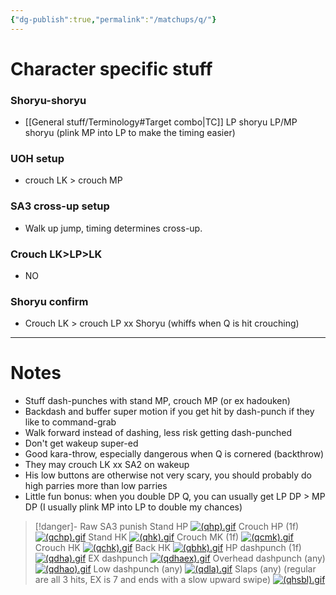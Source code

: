 ```yaml
---
{"dg-publish":true,"permalink":"/matchups/q/"}
---
```


# Character specific stuff
### Shoryu-shoryu
-  [[General stuff/Terminology#Target combo\|TC]] LP shoryu LP/MP shoryu (plink MP into LP to make the timing easier)
### UOH setup
- crouch LK > crouch MP
### SA3 cross-up setup
- Walk up jump, timing determines cross-up.
### Crouch LK>LP>LK
- NO
### Shoryu confirm
- Crouch LK > crouch LP xx Shoryu  (whiffs when Q is hit crouching)
***
# Notes
- Stuff dash-punches with stand MP, crouch MP (or ex hadouken)
- Backdash and buffer super motion if you get hit by dash-punch if they like to command-grab
- Walk forward instead of dashing, less risk getting dash-punched
- Don't get wakeup super-ed
- Good kara-throw, especially dangerous when Q is cornered (backthrow)
- They may crouch LK xx SA2 on wakeup
- His low buttons are otherwise not very scary, you should probably do high parries more than low parries
- Little fun bonus: when you double DP Q, you can usually get LP DP > MP DP (I usually plink MP into LP to double my chances)

> [!danger]- Raw SA3 punish
> Stand HP
> [![(qhp).gif](https://wiki.supercombo.gg/images/8/8f/%28qhp%29.gif)](https://wiki.supercombo.gg/w/File:(qhp).gif)
> Crouch HP (1f)
> [![(qchp).gif](https://wiki.supercombo.gg/images/f/f9/%28qchp%29.gif)](https://wiki.supercombo.gg/w/File:(qchp).gif)
> Stand HK
> [![(qhk).gif](https://wiki.supercombo.gg/images/9/9a/%28qhk%29.gif)](https://wiki.supercombo.gg/w/File:(qhk).gif)
> Crouch MK (1f)
> [![(qcmk).gif](https://wiki.supercombo.gg/images/b/b0/%28qcmk%29.gif)](https://wiki.supercombo.gg/w/File:(qcmk).gif)
> Crouch HK
> [![(qchk).gif](https://wiki.supercombo.gg/images/8/8e/%28qchk%29.gif)](https://wiki.supercombo.gg/w/File:(qchk).gif)
> Back HK
> [![(qbhk).gif](https://wiki.supercombo.gg/images/5/59/%28qbhk%29.gif)](https://wiki.supercombo.gg/w/File:(qbhk).gif)
> HP dashpunch (1f)
> [![(qdha).gif](https://wiki.supercombo.gg/images/9/98/%28qdha%29.gif)](https://wiki.supercombo.gg/w/File:(qdha).gif)
> EX dashpunch
> [![(qdhaex).gif](https://wiki.supercombo.gg/images/c/c2/%28qdhaex%29.gif)](https://wiki.supercombo.gg/w/File:(qdhaex).gif)
> Overhead dashpunch (any)
> [![(qdhao).gif](https://wiki.supercombo.gg/images/b/b9/%28qdhao%29.gif)](https://wiki.supercombo.gg/w/File:(qdhao).gif)
> Low dashpunch (any)
> [![(qdla).gif](https://wiki.supercombo.gg/images/2/24/%28qdla%29.gif)](https://wiki.supercombo.gg/w/File:(qdla).gif)
> Slaps (any) (regular are all 3 hits, EX is 7 and ends with a slow upward swipe)
> [![(qhsbl).gif](https://wiki.supercombo.gg/images/4/40/%28qhsbl%29.gif)](https://wiki.supercombo.gg/w/File:(qhsbl).gif)
> 